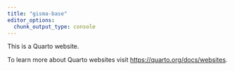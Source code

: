 ```yaml
---
title: "gisma-base"
editor_options: 
  chunk_output_type: console
---
```




This is a Quarto website.

To learn more about Quarto websites visit <https://quarto.org/docs/websites>.


